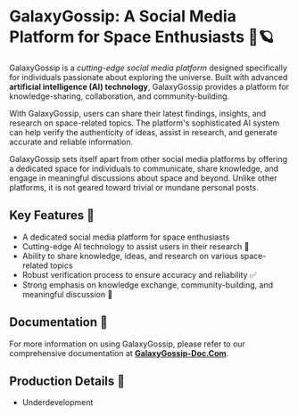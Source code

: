 # GalaxyGossip: A Social Media Platform for Space Enthusiasts 🚀🪐

GalaxyGossip is a *cutting-edge social media platform* designed specifically for individuals passionate about exploring the universe. Built with advanced **artificial intelligence (AI) technology**, GalaxyGossip provides a platform for knowledge-sharing, collaboration, and community-building.

With GalaxyGossip, users can share their latest findings, insights, and research on space-related topics. The platform's sophisticated AI system can help verify the authenticity of ideas, assist in research, and generate accurate and reliable information.

GalaxyGossip sets itself apart from other social media platforms by offering a dedicated space for individuals to communicate, share knowledge, and engage in meaningful discussions about space and beyond. Unlike other platforms, it is not geared toward trivial or mundane personal posts.

## Key Features 🚀

- A dedicated social media platform for space enthusiasts
- Cutting-edge AI technology to assist users in their research 🤖
- Ability to share knowledge, ideas, and research on various space-related topics
- Robust verification process to ensure accuracy and reliability ✅
- Strong emphasis on knowledge exchange, community-building, and meaningful discussion 🌟

## Documentation 📖

For more information on using GalaxyGossip, please refer to our comprehensive documentation at [**GalaxyGossip-Doc.Com**](https://codexam.vercel.app/docs/project/gg).

## Production Details 🚀

- Underdevelopment
